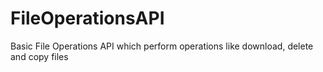 # FileOperationsAPI
Basic File Operations API which perform operations like download, delete and copy files

